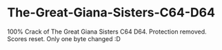 # The-Great-Giana-Sisters-C64-D64
100% Crack of The Great Giana Sisters C64 D64. Protection removed. Scores reset. Only one byte changed :D
